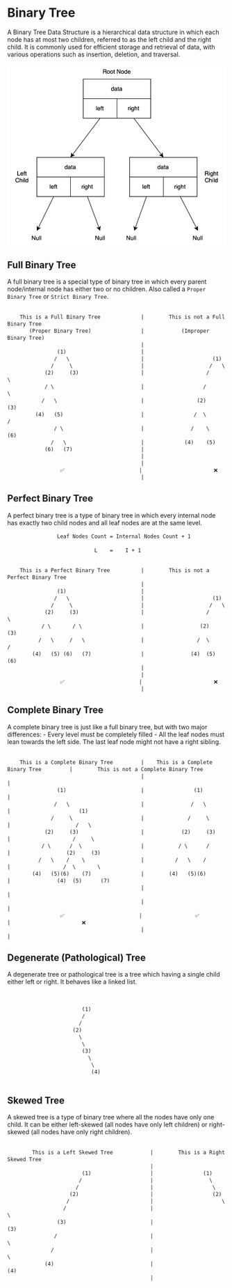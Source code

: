 # Binary Tree

A Binary Tree Data Structure is a hierarchical data structure in which each node has at most two children, referred to as the left child and the right child. It is commonly used for efficient storage and retrieval of data, with various operations such as insertion, deletion, and traversal.

![Binary Tree](../../../../res/img/BinaryTree.svg)


## Full Binary Tree

A full binary tree is a special type of binary tree in which every parent node/internal node has either two or no children. Also called a `Proper Binary Tree` or `Strict Binary Tree`.

```plaintext

    This is a Full Binary Tree             |        This is not a Full Binary Tree          
       (Proper Binary Tree)                |            (Improper Binary Tree)
                                           |
                (1)                        |                    
               /   \                       |                      (1)                      
              /     \                      |                     /   \
            (2)     (3)                    |                    /     \  
            / \                            |                   /       \
           /   \                           |                 (2)       (3)                  
         (4)   (5)                         |                /  \       /
               / \                         |               /    \    (6)
              /   \                        |             (4)    (5)
            (6)   (7)                      |  
                                           |
                                           |
                 ✅                        |                       ❌  
                                           |

```


## Perfect Binary Tree

A perfect binary tree is a type of binary tree in which every internal node has exactly two child nodes and all leaf nodes are at the same level.


                    Leaf Nodes Count = Internal Nodes Count + 1

                                L    =    I + 1


```plaintext

    This is a Perfect Binary Tree          |        This is not a Perfect Binary Tree          
                                           |
                (1)                        |                    
               /   \                       |                      (1)                      
              /     \                      |                     /   \
            (2)     (3)                    |                    /     \  
           / \       / \                   |                  (2)     (3)                  
          /   \     /   \                  |                 /  \     /
        (4)   (5) (6)   (7)                |               (4)  (5) (6)
                                           |
                                           |
                 ✅                        |                       ❌  
                                           |

```


## Complete Binary Tree

A complete binary tree is just like a full binary tree, but with two major differences:
    - Every level must be completely filled
    - All the leaf nodes must lean towards the left side. The last leaf node might not have a right sibling.


```plaintext

    This is a Complete Binary Tree         |    This is a Complete Binary Tree         |        This is not a Complete Binary Tree          
                                           |                                           |
                (1)                        |                (1)                        |                    
               /   \                       |               /   \                       |                      (1)                      
              /     \                      |              /     \                      |                     /   \
            (2)     (3)                    |            (2)     (3)                    |                    /     \  
           / \      /  \                   |           / \      /                      |                  (2)     (3)                  
          /   \    /    \                  |          /   \    /                       |                 /  \       \
        (4)   (5)(6)    (7)                |        (4)   (5)(6)                       |               (4)  (5)      (7)
                                           |                                           |
                                           |                                           |
                 ✅                        |                 ✅                        |                       ❌  
                                           |                                           |

```

## Degenerate (Pathological) Tree

A degenerate tree or pathological tree is a tree which having a single child either left or right. It behaves like a linked list.

```plaintext


                        (1)                        
                        /          
                       /          
                     (2)          
                       \          
                        \         
                        (3)       
                          \
                           \
                           (4)


```

## Skewed Tree

A skewed tree is a type of binary tree where all the nodes have only one child. It can be either left-skewed (all nodes have only left children) or right-skewed (all nodes have only right children).

```plaintext

        This is a Left Skewed Tree            |        This is a Right Skewed Tree          
                                              |
                        (1)                   |                (1)                      
                       /                      |                  \
                      /                       |                   \
                    (2)                       |                   (2)
                   /                          |                      \
                  /                           |                       \      
                (3)                           |                       (3)
               /                              |                         \
              /                               |                          \
            (4)                               |                          (4)
                                              |

```